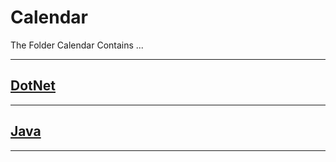# Calendar

The Folder Calendar Contains ...

---

## [DotNet](./DotNet)

---

## [Java](./Java)

---

